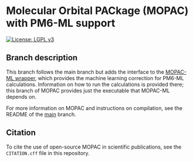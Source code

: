 # Molecular Orbital PACkage (MOPAC) with PM6-ML support

[![License: LGPL v3](https://img.shields.io/badge/License-LGPL_v3-blue.svg)](https://www.gnu.org/licenses/lgpl-3.0)

## Branch description

This branch follows the main branch but adds the interface to the [MOPAC-ML wrapper](https://github.com/Honza-R/mopac-ml), which provides the machine learning correction for PM6-ML calculations. Information on how to run the calculations is provided there; this branch of MOPAC provides just the executable that MOPAC-ML depends on.

For more information on MOPAC and instructions on compilation, see the README of the [main](https://github.com/Honza-R/mopac) branch.

## Citation

To cite the use of open-source MOPAC in scientific publications, see the `CITATION.cff` file in this repository.
